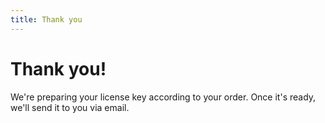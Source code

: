```yaml
---
title: Thank you
---
```


<head>
    <meta name="robots" content="noindex"/>
</head>

# Thank you!

We're preparing your license key according to your order. Once it's ready, we'll send it to you via email.
